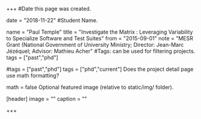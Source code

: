 

+++
#Date this page was created.

date = "2018-11-22"
#Student Name.

name = "Paul Temple" 
title = "Investigate the Matrix : Leveraging Variability to Specialize Software and Test Suites" 
from = "2015-09-01" 
note = "MESR Grant (National Government of University Ministry; Director: Jean-Marc Jézéquel; Advisor: Mathieu Acher"
#Tags: can be used for filtering projects.
tags = ["past","phd"]

#tags = ["past","phd"] tags = ["phd","current"]
Does the project detail page use math formatting?

math = false
Optional featured image (relative to static/img/ folder).

[header] image = "" caption = ""

+++
